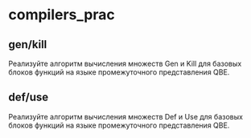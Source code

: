 # compilers_prac

## gen/kill
Реализуйте алгоритм вычисления множеств Gen и Kill для базовых блоков функций на языке промежуточного представления QBE.

## def/use
Реализуйте алгоритм вычисления множеств Def и Use для базовых блоков функций на языке промежуточного представления QBE.
